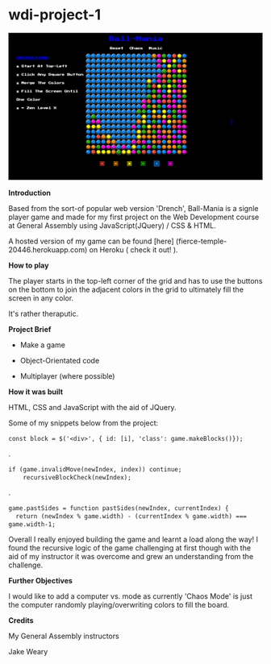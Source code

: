 # wdi-project-1
![](./images/ballMania.png)

**Introduction**

Based from the sort-of popular web version 'Drench', Ball-Mania is a signle player game and made for my first project on the Web Development course at General Assembly using JavaScript(JQuery) / CSS & HTML. 

A hosted version of my game can be found [here] (fierce-temple-20446.herokuapp.com) on Heroku ( check it out! ).


**How to play**

The player starts in the top-left corner of the grid and has to use the buttons on the bottom to join the adjacent colors in the grid to ultimately fill the screen in any color. 

It's rather theraputic.  

**Project Brief**

* Make a game

* Object-Orientated code

* Multiplayer (where possible)

**How it was built**

HTML, CSS and JavaScript with the aid of JQuery. 

Some of my snippets below from the project:


    const block = $('<div>', { id: [i], 'class': game.makeBlocks()});
 .
         
    if (game.invalidMove(newIndex, index)) continue;
        recursiveBlockCheck(newIndex);
      
         
.
      
    game.pastSides = function pastSides(newIndex, currentIndex) {
      return (newIndex % game.width) - (currentIndex % game.width) === game.width-1;

 
Overall I really enjoyed building the game and learnt a load along the way! I found the recursive logic of the game challenging at first though with the aid of my instructor it was overcome and grew an understanding from the challenge. 


**Further Objectives**

I would like to add a computer vs. mode as currently 'Chaos Mode' is just the computer randomly playing/overwriting colors to fill the board.
 


**Credits**

My General Assembly instructors

Jake Weary
